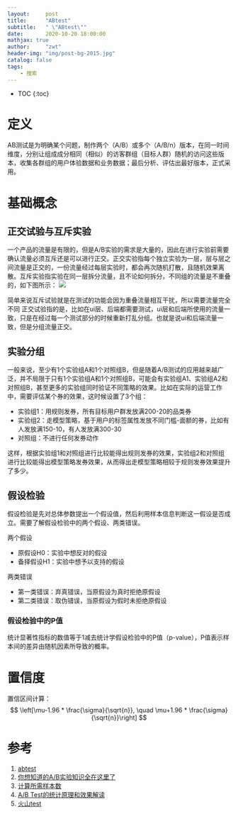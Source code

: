 ```yaml
---
layout:     post
title:      "ABtest"
subtitle:   " \"ABtest\""
date:       2020-10-20 18:00:00
mathjax: true
author:     "zwt"
header-img: "img/post-bg-2015.jpg"
catalog: false
tags:
    - 搜索
---
```

* TOC
{:toc}

# 定义

AB测试是为明确某个问题，制作两个（A/B）或多个（A/B/n）版本，在同一时间维度，分别让组成成分相同（相似）的访客群组（目标人群）随机的访问这些版本，收集各群组的用户体验数据和业务数据；最后分析、评估出最好版本，正式采用。

# 基础概念

## 正交试验与互斥实验

一个产品的流量是有限的，但是A/B实验的需求是大量的，因此在进行实验前需要确认流量必须互斥还是可以进行正交。正交实验指每个独立实验为一层，层与层之间流量是正交的，一份流量经过每层实验时，都会再次随机打散，且随机效果离散。互斥实验指实验在同一层拆分流量，且不论如何拆分，不同组的流量是不重叠的，如下图所示：
![](https://zwt0204.github.io//img/abtest.png)

简单来说互斥试验就是在测试的功能会因为重叠流量相互干扰，所以需要流量完全不同
正交试验指的是，比如在ui层、后端都需要测试，ui层和后端所使用的流量一致，只是在经过每一个测试部分的时候重新打乱分组。也就是说ui和后端流量一致，但是分组流量正交。

## 实验分组

一般来说，至少有1个实验组A和1个对照组B，但是随着A/B测试的应用越来越广泛，并不局限于只有1个实验组A和1个对照组B，可能会有实验组A1、实验组A2和对照组B，甚至更多的实验组同时验证不同策略的效果。比如在实际的运营工作中，需要评估某个券的效果，这时候设置了3个组：
- 实验组1：用规则发券，所有目标用户群发放满200-20的品类券
- 实验组2：走模型策略，基于用户的标签属性发放不同门槛-面额的券，比如有人发放满150-10，有人发放满300-30
- 对照组：不进行任何发券动作

这样，根据实验组1和对照组进行比较能得出规则发券的效果，实验组2和对照组进行比较能得出模型策略发券效果，从而得出走模型策略相较于规则发券效果提升了多少。

## 假设检验

假设检验是先对总体参数提出一个假设值，然后利用样本信息判断这一假设是否成立。需要了解假设检验中的两个假设、两类错误。

两个假设
- 原假设H0：实验中想反对的假设
- 备择假设H1：实验中想予以支持的假设

两类错误
- 第一类错误：弃真错误，当原假设为真时拒绝原假设
- 第二类错误：取伪错误，当原假设为假时未拒绝原假设

### 假设检验中的P值

统计显著性指标的数值等于1减去统计学假设检验中的P值（p-value），P值表示样本间的差异由随机因素所导致的概率。



# 置信度

置信区间计算：
$$
\left[\mu-1.96 * \frac{\sigma}{\sqrt{n}}, \quad \mu+1.96 * \frac{\sigma}{\sqrt{n}}\right]
$$



# 参考
1. [abtest](https://www.zhihu.com/question/20045543/answer/1103961403)
2. [你想知道的A/B实验知识全在这里了](https://www.toutiao.com/i6899239580881617412/)
3. [计算所需样本数](https://www.eyeofcloud.com/124.html)
4. [A/B Test的统计原理和效果解读](https://zhuanlan.zhihu.com/p/96382982)
5. [火山test](https://www.volcengine.cn/docs/6287/65837)